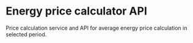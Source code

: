 # Energy price calculator API
Price calculation service and API for average energy price calculation in selected period.
